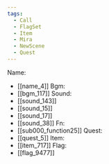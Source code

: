 ```yaml
---
tags:
  - Call
  - FlagSet
  - Item
  - Mira
  - NewScene
  - Quest
---
```

Name:
- [[name_4]]
Bgm:
- [[bgm_117]]
Sound:
- [[sound_143]]
- [[sound_15]]
- [[sound_17]]
- [[sound_38]]
Fn:
- [[sub000_function25]]
Quest:
- [[quest_5]]
Item:
- [[item_717]]
Flag:
- [[flag_9477]]
